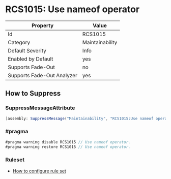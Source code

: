 # RCS1015: Use nameof operator

Property | Value
--- | ---
Id|RCS1015
Category|Maintainability
Default Severity|Info
Enabled by Default|yes
Supports Fade\-Out|no
Supports Fade\-Out Analyzer|yes

## How to Suppress

### SuppressMessageAttribute

```csharp
[assembly: SuppressMessage("Maintainability", "RCS1015:Use nameof operator.", Justification = "<Pending>")]
```

### \#pragma

```csharp
#pragma warning disable RCS1015 // Use nameof operator.
#pragma warning restore RCS1015 // Use nameof operator.
```

### Ruleset

* [How to configure rule set](../HowToConfigureAnalyzers.md)
